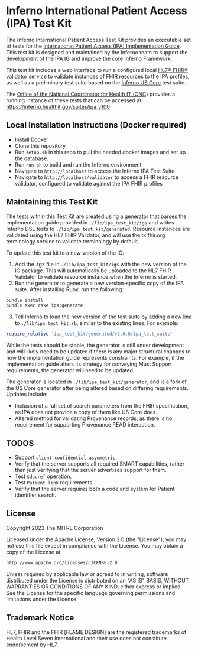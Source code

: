 # Inferno International Patient Access (IPA) Test Kit

The Inferno International Patient Access Test Kit provides an
executable set of tests for the [International Patient Access (IPA)
Implementation Guide](https://build.fhir.org/ig/HL7/fhir-ipa/).  This test kit
is designed and maintained by the Inferno team to support the development of the
IPA IG and improve the core Inferno Framework.

This test kit includes a web interface to run a configured local [HL7® FHIR®
validator](https://confluence.hl7.org/display/FHIR/Using+the+FHIR+Validator)
service to validate instances of FHIR resources to the IPA profiles, as well as
a preliminary test suite based on the [Inferno US
Core](https://github.com/inferno-framework/us-core-test-kit) test suite.

The [Office of the National Coordinator for Health IT
(ONC)](https://healthit.gov) provides a running instance of these tests that can
be accessed at https://inferno.healthit.gov/suites/ipa_v100

## Local Installation Instructions (Docker required)

- Install [Docker](https://www.docker.com)
- Clone this repository
- Run `setup.sh` in this repo to pull the needed docker images and set up the
  database.
- Run `run.sh` to build and run the Inferno environment
- Navigate to `http://localhost` to access the Inferno IPA Test Suite
- Navigate to `http://localhost/validator` to access a FHIR resource validator,
  configured to validate against the IPA FHIR profiles


## Maintaining this Test Kit

The tests within this Test Kit are created using a generator that parses
the implementation guide provided in `./lib/ipa_test_kit/igs` and writes
Inferno DSL tests to `./lib/ipa_test_kit/generated`.  Resource instances
are validated using the HL7 FHIR Validator, and will use the tx.fhir.org
terminology service to validate terminology by default.

To update this test kit to a new version of the IG:

1. Add the .tgz file in `./lib/ipa_test_kit/igs` with the new version
of the IG package.  This will automatically be uploaded to the HL7
FHIR Validator to validate resource instance when the Inferno is started.
2. Run the generator to generate a new version-specific copy of the IPA suite.
   After installing Ruby, run the following:

```sh
bundle install
bundle exec rake ipa:generate
```

3. Tell Inferno to load the new version of the test suite by
adding a new line to `./lib/ipa_test_kit.rb`, similar to
the existing lines.  For example:

```ruby
require_relative 'ipa_test_kit/generated/v2.0.0/ipa_test_suite'
```

While the tests should be stable, the generator is still under development and
will likely need to be updated if there is any major structural changes to how
the implementation guide represents constraints.  For example, if the
implementation guide alters its strategy for conveying Must Support
requirements, the generator will need to be updated.

The generator is located in `./lib/ipa_test_kit/generator`, and is a fork of the
US Core generator after being altered based on differing requirements.  Updates include:

- Inclusion of a full set of search parameters from the FHIR specification, as
  IPA does not provide a copy of them like US Core does.
- Altered method for validating Provenance records, as there is no requirement
  for supporting Provenance READ interaction.
  
## TODOS

* Support `client-confidential-asymmetric`.
* Verify that the server supports all required SMART capabilities, rather than
  just verifying that the server advertises support for them.
* Test `$docref` operation.
* Test `Patient.link` requirements.
* Verify that the server requires both a code and system for Patient identifier
  search.

## License

Copyright 2023 The MITRE Corporation

Licensed under the Apache License, Version 2.0 (the "License"); you may not use
this file except in compliance with the License. You may obtain a copy of the
License at

```md
http://www.apache.org/licenses/LICENSE-2.0
```

Unless required by applicable law or agreed to in writing, software distributed
under the License is distributed on an "AS IS" BASIS, WITHOUT WARRANTIES OR
CONDITIONS OF ANY KIND, either express or implied. See the License for the
specific language governing permissions and limitations under the License.

## Trademark Notice

HL7, FHIR and the FHIR [FLAME DESIGN] are the registered trademarks of Health
Level Seven International and their use does not constitute endorsement by HL7.
